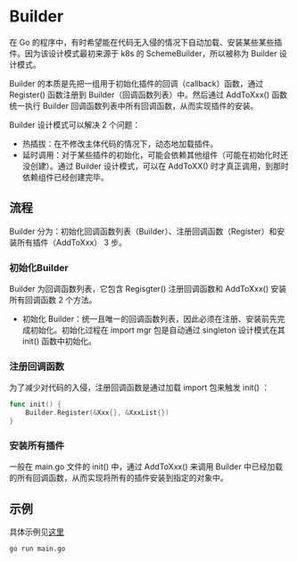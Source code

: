 # Builder

在 Go 的程序中，有时希望能在代码无入侵的情况下自动加载、安装某些某些插件。因为该设计模式最初来源于 k8s 的 SchemeBuilder，所以被称为 Builder 设计模式。

Builder 的本质是先把一组用于初始化插件的回调（callback）函数，通过 Register() 函数注册到 Builder（回调函数列表）中。然后通过 AddToXxx() 函数统一执行 Builder 回调函数列表中所有回调函数，从而实现插件的安装。

Builder 设计模式可以解决 2 个问题：

- 热插拔：在不修改主体代码的情况下，动态地加载插件。
- 延时调用：对于某些插件的初始化，可能会依赖其他组件（可能在初始化时还没创建）。通过 Builder 设计模式，可以在 AddToXX() 时才真正调用，到那时依赖组件已经创建完毕。

## 流程

Builder 分为：初始化回调函数列表（Builder）、注册回调函数（Register）和安装所有插件（AddToXxx） 3 步。

### 初始化Builder

Builder 为回调函数列表，它包含 Regisgter() 注册回调函数和 AddToXxx() 安装所有回调函数 2 个方法。

- 初始化 Builder：统一且唯一的回调函数列表，因此必须在注册、安装前先完成初始化。初始化过程在 import mgr 包是自动通过 singleton 设计模式在其 init() 函数中初始化。

### 注册回调函数

为了减少对代码的入侵，注册回调函数是通过加载 import 包来触发 init() ：

```go
func init() {
	Builder.Register(&Xxx{}, &XxxList{})
}
```

### 安装所有插件

一般在 main.go 文件的 init() 中，通过 AddToXxx() 来调用 Builder 中已经加载的所有回调函数，从而实现将所有的插件安装到指定的对象中。

## 示例

具体示例见[这里](main.go)

```bash
go run main.go
```


